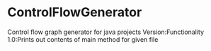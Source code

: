 ControlFlowGenerator
====================

Control flow graph generator for java projects
Version:Functionality
1.0:Prints out contents of main method for given file
